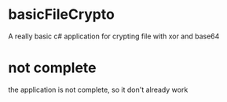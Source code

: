 # basicFileCrypto
A really basic c# application for crypting file with xor and base64

# not complete
the application is not complete, so it don't already work

